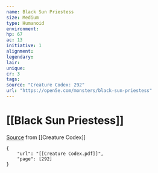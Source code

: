 ```yaml
---
name: Black Sun Priestess
size: Medium
type: Humanoid
environment: 
hp: 67
ac: 13
initiative: 1
alignment: 
legendary: 
lair: 
unique: 
cr: 3
tags: 
source: "Creature Codex: 292"
url: "https://open5e.com/monsters/black-sun-priestess"
---
```

# [[Black Sun Priestess]]

[Source](zotero://open-pdf/library/items/NTNKJRHG?page=292) from [[Creature Codex]]

```pdf
{
	"url": "[[Creature Codex.pdf]]",
	"page": [292]
}
```

